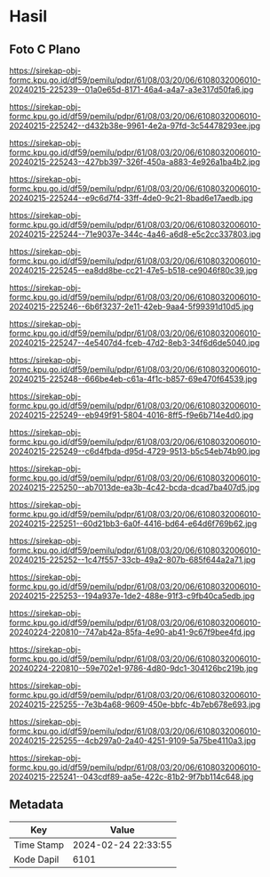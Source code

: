 # Hasil

## Foto C Plano

https://sirekap-obj-formc.kpu.go.id/df59/pemilu/pdpr/61/08/03/20/06/6108032006010-20240215-225239--01a0e65d-8171-46a4-a4a7-a3e317d50fa6.jpg

https://sirekap-obj-formc.kpu.go.id/df59/pemilu/pdpr/61/08/03/20/06/6108032006010-20240215-225242--d432b38e-9961-4e2a-97fd-3c54478293ee.jpg

https://sirekap-obj-formc.kpu.go.id/df59/pemilu/pdpr/61/08/03/20/06/6108032006010-20240215-225243--427bb397-326f-450a-a883-4e926a1ba4b2.jpg

https://sirekap-obj-formc.kpu.go.id/df59/pemilu/pdpr/61/08/03/20/06/6108032006010-20240215-225244--e9c6d7f4-33ff-4de0-9c21-8bad6e17aedb.jpg

https://sirekap-obj-formc.kpu.go.id/df59/pemilu/pdpr/61/08/03/20/06/6108032006010-20240215-225244--71e9037e-344c-4a46-a6d8-e5c2cc337803.jpg

https://sirekap-obj-formc.kpu.go.id/df59/pemilu/pdpr/61/08/03/20/06/6108032006010-20240215-225245--ea8dd8be-cc21-47e5-b518-ce9046f80c39.jpg

https://sirekap-obj-formc.kpu.go.id/df59/pemilu/pdpr/61/08/03/20/06/6108032006010-20240215-225246--6b6f3237-2e11-42eb-9aa4-5f99391d10d5.jpg

https://sirekap-obj-formc.kpu.go.id/df59/pemilu/pdpr/61/08/03/20/06/6108032006010-20240215-225247--4e5407d4-fceb-47d2-8eb3-34f6d6de5040.jpg

https://sirekap-obj-formc.kpu.go.id/df59/pemilu/pdpr/61/08/03/20/06/6108032006010-20240215-225248--666be4eb-c61a-4f1c-b857-69e470f64539.jpg

https://sirekap-obj-formc.kpu.go.id/df59/pemilu/pdpr/61/08/03/20/06/6108032006010-20240215-225249--eb949f91-5804-4016-8ff5-f9e6b714e4d0.jpg

https://sirekap-obj-formc.kpu.go.id/df59/pemilu/pdpr/61/08/03/20/06/6108032006010-20240215-225249--c6d4fbda-d95d-4729-9513-b5c54eb74b90.jpg

https://sirekap-obj-formc.kpu.go.id/df59/pemilu/pdpr/61/08/03/20/06/6108032006010-20240215-225250--ab7013de-ea3b-4c42-bcda-dcad7ba407d5.jpg

https://sirekap-obj-formc.kpu.go.id/df59/pemilu/pdpr/61/08/03/20/06/6108032006010-20240215-225251--60d21bb3-6a0f-4416-bd64-e64d6f769b62.jpg

https://sirekap-obj-formc.kpu.go.id/df59/pemilu/pdpr/61/08/03/20/06/6108032006010-20240215-225252--1c47f557-33cb-49a2-807b-685f644a2a71.jpg

https://sirekap-obj-formc.kpu.go.id/df59/pemilu/pdpr/61/08/03/20/06/6108032006010-20240215-225253--194a937e-1de2-488e-91f3-c9fb40ca5edb.jpg

https://sirekap-obj-formc.kpu.go.id/df59/pemilu/pdpr/61/08/03/20/06/6108032006010-20240224-220810--747ab42a-85fa-4e90-ab41-9c67f9bee4fd.jpg

https://sirekap-obj-formc.kpu.go.id/df59/pemilu/pdpr/61/08/03/20/06/6108032006010-20240224-220810--59e702e1-9786-4d80-9dc1-304126bc219b.jpg

https://sirekap-obj-formc.kpu.go.id/df59/pemilu/pdpr/61/08/03/20/06/6108032006010-20240215-225255--7e3b4a68-9609-450e-bbfc-4b7eb678e693.jpg

https://sirekap-obj-formc.kpu.go.id/df59/pemilu/pdpr/61/08/03/20/06/6108032006010-20240215-225255--4cb297a0-2a40-4251-9109-5a75be4110a3.jpg

https://sirekap-obj-formc.kpu.go.id/df59/pemilu/pdpr/61/08/03/20/06/6108032006010-20240215-225241--043cdf89-aa5e-422c-81b2-9f7bb114c648.jpg


## Metadata

| Key        | Value               |
| ---------- | ------------------- |
| Time Stamp | 2024-02-24 22:33:55 |
| Kode Dapil | 6101                |



